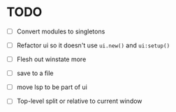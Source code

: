 # TODO

- [ ] Convert modules to singletons
- [ ] Refactor ui so it doesn't use `ui.new()` and `ui:setup()`
- [ ] Flesh out winstate more
- [ ] save to a file
- [ ] move lsp to be part of ui
- [ ] Top-level split or relative to current window


